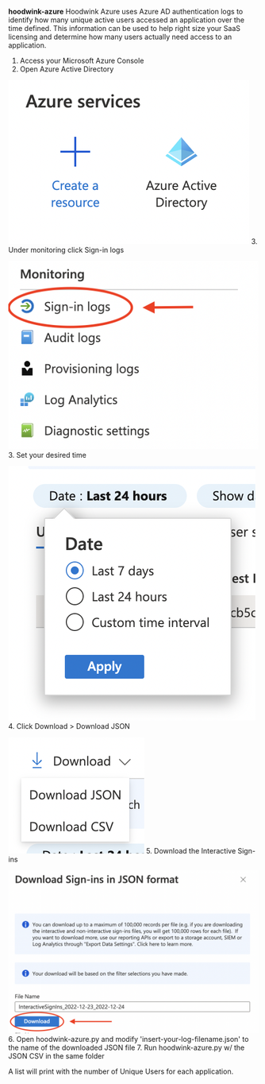 **hoodwink-azure**
Hoodwink Azure uses Azure AD authentication logs to identify how many unique active users accessed an application over the time defined. This information can be used to help right size your SaaS licensing and determine how many users actually need access to an application. 

1. Access your Microsoft Azure Console
2. Open Azure Active Directory

![Azure AD](https://github.com/patrickmgarrity/hoodwink/blob/main/Azure/readme-images/azure-ad.png)
3. Under monitoring click Sign-in logs

![Azure AD Sign-in Logs](https://github.com/patrickmgarrity/hoodwink/blob/main/Azure/readme-images/azure-ad-sign-in-logs.png)
3. Set your desired time

![Azure AD Date](https://github.com/patrickmgarrity/hoodwink/blob/main/Azure/readme-images/azure-ad-sign-in-logs-date.png)
4. Click Download > Download JSON

![Download JSON](https://github.com/patrickmgarrity/hoodwink/blob/main/Azure/readme-images/azure-ad-download-json.png)
5. Download the Interactive Sign-ins

![Download JSON](https://github.com/patrickmgarrity/hoodwink/blob/main/Azure/readme-images/azure-ad-interactive-signins.png)
6. Open hoodwink-azure.py and modify 'insert-your-log-filename.json' to the name of the downloaded JSON file 
7. Run hoodwink-azure.py w/ the JSON CSV in the same folder

A list will print with the number of Unique Users for each application.